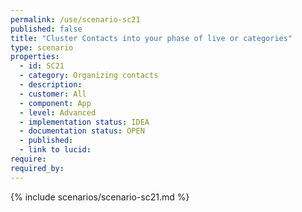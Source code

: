 ```yaml
---
permalink: /use/scenario-sc21
published: false
title: "Cluster Contacts into your phase of live or categories"
type: scenario
properties:
  - id: SC21
  - category: Organizing contacts
  - description:
  - customer: All
  - component: App
  - level: Advanced
  - implementation status: IDEA
  - documentation status: OPEN
  - published:
  - link to lucid:
require:
required_by:
---
```


{% include scenarios/scenario-sc21.md %}

